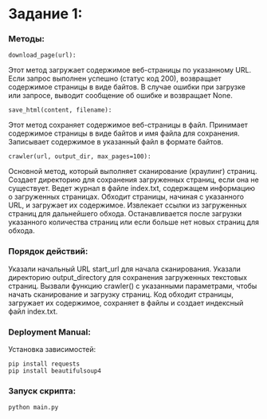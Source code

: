# Задание 1:

### Методы:

```
download_page(url):
```
Этот метод загружает содержимое веб-страницы по указанному URL. Если запрос выполнен успешно (статус код 200), возвращает содержимое страницы в виде байтов. В случае ошибки при загрузке или запросе, выводит сообщение об ошибке и возвращает None.

```
save_html(content, filename):
```
Этот метод сохраняет содержимое веб-страницы в файл. Принимает содержимое страницы в виде байтов и имя файла для сохранения. Записывает содержимое в указанный файл в формате байтов.

```
crawler(url, output_dir, max_pages=100):
```
Основной метод, который выполняет сканирование (краулинг) страниц. Создает директорию для сохранения загруженных страниц, если она не существует. Ведет журнал в файле index.txt, содержащем информацию о загруженных страницах. Обходит страницы, начиная с указанного URL, и загружает их содержимое. Извлекает ссылки из загруженных страниц для дальнейшего обхода. Останавливается после загрузки указанного количества страниц или если больше нет новых страниц для обхода.

### Порядок действий:
Указали начальный URL start_url для начала сканирования. Указали директорию output_directory для сохранения загруженных текстовых страниц. Вызвали функцию crawler() с указанными параметрами, чтобы начать сканирование и загрузку страниц. Код обходит страницы, загружает их содержимое, сохраняет в файлы и создает индексный файл index.txt.

### Deployment Manual:
Установка зависимостей:

```
pip install requests
pip install beautifulsoup4
```

### Запуск скрипта:
```
python main.py
```
 
